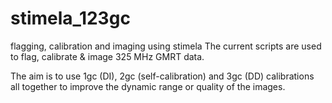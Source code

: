 # stimela_123gc
flagging, calibration and imaging using stimela The current scripts are used to flag, calibrate & image 325 MHz GMRT data.

The aim is to use 1gc (DI), 2gc (self-calibration) and 3gc (DD) calibrations all together to improve the dynamic range or quality of the images. 
